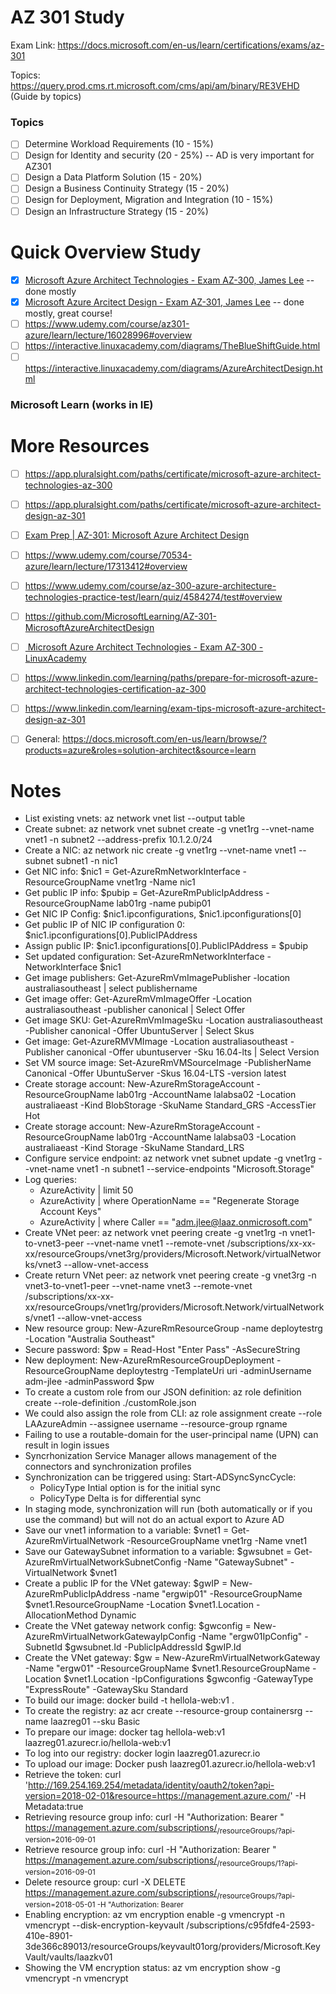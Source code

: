 # AZ 301 Study

Exam Link: https://docs.microsoft.com/en-us/learn/certifications/exams/az-301

Topics: https://query.prod.cms.rt.microsoft.com/cms/api/am/binary/RE3VEHD (Guide by topics)

### Topics
- [ ] Determine Workload Requirements (10 - 15%)
- [ ] Design for Identity and security (20 - 25%) -- AD is very important for AZ301
- [ ] Design a Data Platform Solution (15 - 20%)
- [ ] Design a Business Continuity Strategy (15 - 20%)
- [ ] Design for Deployment, Migration and Integration (10 - 15%)
- [ ] Design an Infrastructure Strategy (15 - 20%)

# Quick Overview Study
- [x] [Microsoft Azure Architect Technologies - Exam AZ-300, James Lee](https://linuxacademy.com/cp/modules/view/id/280?redirect_uri=https://app.linuxacademy.com/search?categories=Azure&type=Course&difficulty=Advanced) -- done mostly
- [x] [Microsoft Azure Arcitect Design - Exam AZ-301, James Lee](https://linuxacademy.com/cp/modules/view/id/381?redirect_uri=https://app.linuxacademy.com/search?query=az%20301) -- done mostly, great course!
- [ ] https://www.udemy.com/course/az301-azure/learn/lecture/16028996#overview
- [ ] https://interactive.linuxacademy.com/diagrams/TheBlueShiftGuide.html
- [ ] https://interactive.linuxacademy.com/diagrams/AzureArchitectDesign.html

### Microsoft Learn (works in IE)

# More Resources
- [ ] https://app.pluralsight.com/paths/certificate/microsoft-azure-architect-technologies-az-300
- [ ] https://app.pluralsight.com/paths/certificate/microsoft-azure-architect-design-az-301
- [ ] [Exam Prep | AZ-301: Microsoft Azure Architect Design](https://www.youtube.com/watch?v=q0zKXHWRmgo)
- [ ] https://www.udemy.com/course/70534-azure/learn/lecture/17313412#overview
- [ ] https://www.udemy.com/course/az-300-azure-architecture-technologies-practice-test/learn/quiz/4584274/test#overview
- [ ] https://github.com/MicrosoftLearning/AZ-301-MicrosoftAzureArchitectDesign
- [ ] [ Microsoft Azure Architect Technologies - Exam AZ-300  - LinuxAcademy](https://linuxacademy.com/cp/modules/view/id/280)
- [ ] https://www.linkedin.com/learning/paths/prepare-for-microsoft-azure-architect-technologies-certification-az-300
- [ ] https://www.linkedin.com/learning/exam-tips-microsoft-azure-architect-design-az-301
- [ ] General: https://docs.microsoft.com/en-us/learn/browse/?products=azure&roles=solution-architect&source=learn


# Notes
- List existing vnets: az network vnet list --output table
- Create subnet: az network vnet subnet create -g vnet1rg --vnet-name vnet1 -n subnet2 --address-prefix 10.1.2.0/24
- Create a NIC: az network nic create -g vnet1rg --vnet-name vnet1 --subnet subnet1 -n nic1
- Get NIC info: $nic1 = Get-AzureRmNetworkInterface -ResourceGroupName vnet1rg -Name nic1
- Get public IP info: $pubip = Get-AzureRmPublicIpAddress -ResourceGroupName lab01rg -name pubip01
- Get NIC IP Config: $nic1.ipconfigurations, $nic1.ipconfigurations[0]
- Get public IP of NIC IP configuration 0: $nic1.ipconfigurations[0].PublicIPAddress
- Assign public IP: $nic1.ipconfigurations[0].PublicIPAddress = $pubip
- Set updated configuration: Set-AzureRmNetworkInterface -NetworkInterface $nic1
- Get image publishers: Get-AzureRmVmImagePublisher -location australiasoutheast | select publishername
- Get image offer: Get-AzureRmVmImageOffer -Location australiasoutheast -publisher canonical | Select Offer
- Get image SKU: Get-AzureRmVmImageSku -Location australiasoutheast -Publisher canonical -Offer UbuntuServer | Select Skus
- Get image: Get-AzureRMVMImage -Location australiasoutheast -Publisher canonical -Offer ubuntuserver -Sku 16.04-lts | Select Version
- Set VM source image: Set-AzureRmVMSourceImage -PublisherName Canonical -Offer UbuntuServer -Skus 16.04-LTS -version latest
- Create storage account: New-AzureRmStorageAccount -ResourceGroupName lab01rg -AccountName lalabsa02 -Location australiaeast -Kind BlobStorage -SkuName Standard_GRS -AccessTier Hot
- Create storage account: New-AzureRmStorageAccount -ResourceGroupName lab01rg -AccountName lalabsa03 -Location australiaeast -Kind Storage -SkuName Standard_LRS
- Configure service endpoint: az network vnet subnet update -g vnet1rg --vnet-name vnet1 -n subnet1 --service-endpoints "Microsoft.Storage"
- Log queries:
  * AzureActivity | limit 50
  * AzureActivity | where OperationName == "Regenerate Storage Account Keys"
  * AzureActivity | where Caller == "adm.jlee@laaz.onmicrosoft.com"
- Create VNet peer: az network vnet peering create -g vnet1rg -n vnet1-to-vnet3-peer --vnet-name vnet1 --remote-vnet /subscriptions/xx-xx-xx/resourceGroups/vnet3rg/providers/Microsoft.Network/virtualNetworks/vnet3 --allow-vnet-access
- Create return VNet peer: az network vnet peering create -g vnet3rg -n vnet3-to-vnet1-peer --vnet-name vnet3 --remote-vnet /subscriptions/xx-xx-xx/resourceGroups/vnet1rg/providers/Microsoft.Network/virtualNetworks/vnet1 --allow-vnet-access
- New resource group: New-AzureRmResourceGroup -name deploytestrg -Location "Australia Southeast"
- Secure password: $pw = Read-Host "Enter Pass" -AsSecureString
- New deployment: New-AzureRmResourceGroupDeployment -ResourceGroupName deploytestrg -TemplateUri uri -adminUsername adm-jlee -adminPassword $pw
- To create a custom role from our JSON definition: az role definition create --role-definition ./customRole.json
- We could also assign the role from CLI: az role assignment create --role LAAzureAdmin --assignee username --resource-group rgname
- Failing to use a routable-domain for the user-principal name (UPN) can result in login issues
- Syncrhonization Service Manager allows management of the connectors and synchronization profiles
- Synchronization can be triggered using: Start-ADSyncSyncCycle:
  * PolicyType Intial option is for the initial sync
  * PolicyType Delta is for differential sync
- In staging mode, synchronization will run (both automatically or if you use the command) but will not do an actual export to Azure AD
- Save our vnet1 information to a variable: $vnet1 = Get-AzureRmVirtualNetwork -ResourceGroupName vnet1rg -Name vnet1
- Save our GatewaySubnet information to a variable: $gwsubnet = Get-AzureRmVirtualNetworkSubnetConfig -Name "GatewaySubnet" -VirtualNetwork $vnet1
- Create a public IP for the VNet gateway: $gwIP = New-AzureRmPublicIpAddress -name "ergwip01" -ResourceGroupName $vnet1.ResourceGroupName -Location $vnet1.Location -AllocationMethod Dynamic
- Create the VNet gateway network config: $gwconfig = New-AzureRmVirtualNetworkGatewayIpConfig -Name "ergw01IpConfig" -SubnetId $gwsubnet.Id -PublicIpAddressId $gwIP.Id
- Create the VNet gateway: $gw = New-AzureRmVirtualNetworkGateway -Name "ergw01" -ResourceGroupName $vnet1.ResourceGroupName -Location $vnet1.Location -IpConfigurations $gwconfig -GatewayType "ExpressRoute" -GatewaySku Standard
- To build our image: docker build -t hellola-web:v1 .
- To create the registry: az acr create --resource-group containersrg --name laazreg01 --sku Basic
- To prepare our image: docker tag hellola-web:v1 laazreg01.azurecr.io/hellola-web:v1
- To log into our registry: docker login laazreg01.azurecr.io
- To upload our image: Docker push laazreg01.azurecr.io/hellola-web:v1
- Retrieve the token: curl 'http://169.254.169.254/metadata/identity/oauth2/token?api-version=2018-02-01&resource=https://management.azure.com/' -H Metadata:true
- Retrieving resource group info: curl -H "Authorization: Bearer <TOKEN>" https://management.azure.com/subscriptions/<SUB>/resourceGroups/<RG>?api-version=2016-09-01
- Retrieve resource group info: curl -H "Authorization: Bearer <TOKEN>" https://management.azure.com/subscriptions/<SUB>/resourceGroups/1?api-version=2016-09-01
- Delete resource group: curl -X DELETE https://management.azure.com/subscriptions/<SUB>/resourceGroups/<RG>?api-version=2018-05-01 -H "Authorization: Bearer <TOKEN>
- Enabling encryption: az vm encryption enable -g vmencrypt -n vmencrypt --disk-encryption-keyvault /subscriptions/c95fdfe4-2593-410e-8901-3de366c89013/resourceGroups/keyvault01org/providers/Microsoft.KeyVault/vaults/laazkv01
- Showing the VM encryption status: az vm encryption show -g vmencrypt -n vmencrypt

